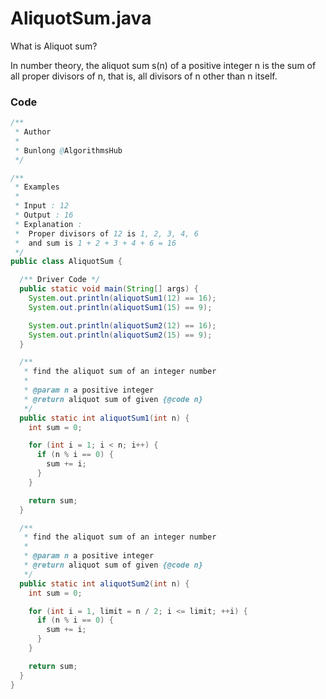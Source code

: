 # AliquotSum.java

What is Aliquot sum?

In number theory, the aliquot sum s(n) of a positive integer n is the sum of all proper divisors of n, that is, all divisors of n other than n itself.

### Code

```java
/**
 * Author
 *
 * Bunlong @AlgorithmsHub 
 */

/**
 * Examples
 *
 * Input : 12
 * Output : 16
 * Explanation :
 *  Proper divisors of 12 is 1, 2, 3, 4, 6 
 *  and sum is 1 + 2 + 3 + 4 + 6 = 16
 */
public class AliquotSum {

  /** Driver Code */
  public static void main(String[] args) {
    System.out.println(aliquotSum1(12) == 16);
    System.out.println(aliquotSum1(15) == 9);

    System.out.println(aliquotSum2(12) == 16);
    System.out.println(aliquotSum2(15) == 9);
  }

  /**
   * find the aliquot sum of an integer number
   *
   * @param n a positive integer
   * @return aliquot sum of given {@code n}
   */
  public static int aliquotSum1(int n) {
    int sum = 0; 

    for (int i = 1; i < n; i++) {
      if (n % i == 0) {
        sum += i;
      }
    }

    return sum;
  }

  /**
   * find the aliquot sum of an integer number
   *
   * @param n a positive integer
   * @return aliquot sum of given {@code n}
   */
  public static int aliquotSum2(int n) {
    int sum = 0;

    for (int i = 1, limit = n / 2; i <= limit; ++i) {
      if (n % i == 0) {
        sum += i;
      }
    }

    return sum;
  }
}
```
